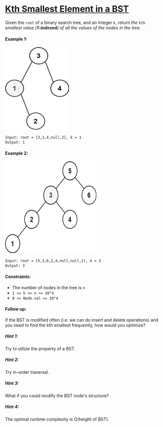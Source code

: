 # [Kth Smallest Element in a BST](https://leetcode.com/explore/interview/card/top-interview-questions-medium/108/trees-and-graphs/790/)
Given the `root` of a binary search tree, and an integer `k`, return *the* `kth` *smallest value (**1-indexed**) of all the values of the nodes in the tree.*  

#### Example 1:
<img src="images/example1.jpg" width="210" height="270">

```
Input: root = [3,1,4,null,2], k = 1
Output: 1
```

#### Example 2:
<img src="images/example2.jpg" width="300" height="300">

```
Input: root = [5,3,6,2,4,null,null,1], k = 3
Output: 3
```

#### Constraints:
- The number of nodes in the tree is `n`
- `1 <= k <= n <= 10^4`
- `0 <= Node.val <= 10^4`

#### Follow up:
If the BST is modified often (i.e. we can do insert and delete operations) and you need to find the kth smallest frequently, how would you optimize?

##### Hint 1:
Try to utilize the property of a BST.

##### Hint 2:
Try in-order traversal.

##### Hint 3:
What if you could modify the BST node's structure?

##### Hint 4:
The optimal runtime complexity is O(height of BST).
